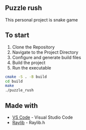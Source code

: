 ## Puzzle rush
This personal project is snake game 

## To start
1. Clone the Repository
2. Navigate to the Project Directory
3. Configure and generate build files
4. Build the project
5. Run the executable

```bash
cmake -S . -B build
cd build
make
./puzzle_rush
```

## Made with

* [VS Code](https://code.visualstudio.com) - Visual Studio Code
* [Raylib](https://www.raylib.com/) - Raylib.h
